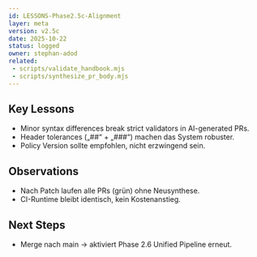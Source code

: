 ```yaml
---
id: LESSONS-Phase2.5c-Alignment
layer: meta
version: v2.5c
date: 2025-10-22
status: logged
owner: stephan-adod
related:
 - scripts/validate_handbook.mjs
 - scripts/synthesize_pr_body.mjs
---
```


## Key Lessons
- Minor syntax differences break strict validators in AI-generated PRs.  
- Header tolerances („##“ + „###“) machen das System robuster.  
- Policy Version sollte empfohlen, nicht erzwingend sein.

## Observations
- Nach Patch laufen alle PRs (grün) ohne Neusynthese.
- CI-Runtime bleibt identisch, kein Kostenanstieg.

## Next Steps
- Merge nach main → aktiviert Phase 2.6 Unified Pipeline erneut.
